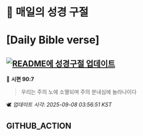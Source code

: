 # 🙏 매일의 성경 구절
# [Daily Bible verse]
## [![README에 성경구절 업데이트](https://github.com/DONGSUKA/first_test/actions/workflows/update-readme-bible.yml/badge.svg)](https://github.com/DONGSUKA/first_test/actions/workflows/update-readme-bible.yml)
<!-- START_BIBLE_VERSE -->
📖 **시편 90:7**
> 우리는 주의 노에 소멸되며 주의 분내심에 놀라나이다

🕊️ _업데이트 시각: 2025-09-08 03:56:51 KST_
  <!-- END_BIBLE_VERSE -->
## GITHUB_ACTION
